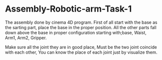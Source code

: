 # Assembly-Robotic-arm-Task-1
The assembly done by cinema 4D program.
First of all start with the base as the sarting part, place the base in the proper position.
All the other parts fall down above the base in proper configuration starting with;base, Waist, Arm1, Arm2, Gripper.


Make sure all the joint they are in good place, Must be the two joint coincide with each other, You can know the place of each joint just by visualize them.
